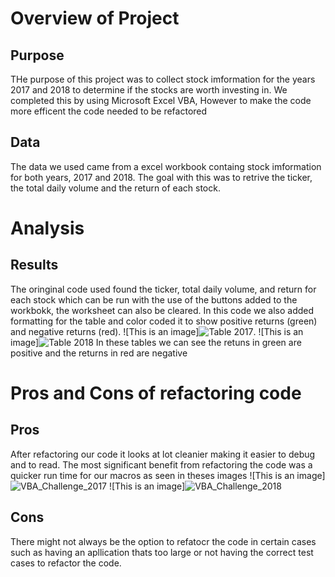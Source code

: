 # Overview of Project
## Purpose
THe purpose of this project was to collect stock imformation for the years 2017 and 2018 to determine if the stocks are worth investing in. We completed this by using Microsoft Excel VBA, However to make the code more efficent the code needed to be refactored 
## Data
The data we used came from a excel workbook containg stock imformation for both years, 2017 and 2018. The goal with this was to retrive the ticker, the total daily volume and the return of each stock.
# Analysis
## Results
The oringinal code used found the ticker, total daily volume, and return for each stock which can be run with the use of the buttons added to the workbokk, the worksheet can also be cleared. In this code we also added formatting for the table and color coded it to show positive returns (green) and negative returns (red). ![This is an image]![Table 2017](https://user-images.githubusercontent.com/89491163/178613937-ca0a2b59-09ad-4baa-abeb-98546314f3c1.png). ![This is an image]![Table 2018](https://user-images.githubusercontent.com/89491163/178614081-af2e66b4-cf16-4c8f-8fdd-08908d2c614e.png)
In these tables we can see the retuns in green are positive and the returns in red are negative
# Pros and Cons of refactoring code
## Pros
After refactoring our code it looks at lot cleanier making it easier to debug and to read. The most significant benefit from refactoring the code was a quicker run time for our macros as seen in theses images ![This is an image]![VBA_Challenge_2017](https://user-images.githubusercontent.com/89491163/178614476-7bc08b99-a47c-43e2-a7bc-7648cbd22912.png) ![This is an image]![VBA_Challenge_2018](https://user-images.githubusercontent.com/89491163/178614591-f32c97bc-ab10-4bbb-9bba-1fce174860c6.png)
## Cons
There might not always be the option to refatocr the code in certain cases such as having an apllication thats too large or not having the correct test cases to refactor the code. 

